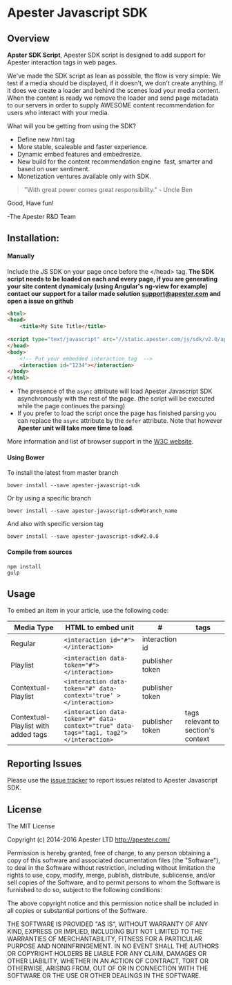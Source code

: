 # Apester Javascript SDK

## Overview

**Apster SDK Script**,
Apester SDK script is designed to add support for Apester interaction tags in web pages.

We've made the SDK script as lean as possible,
the flow is very simple:
We test if a media should be displayed, if it doesn't, we don't create anything.
If it does we create a loader and behind the scenes load your media content.
When the content is ready we remove the loader and send page metadata to our servers in order to supply
AWESOME content recommendation for users who interact with your media.

What will you be getting from using the SDK?

* Define new html tag <interaction>
* More stable, scaleable and faster experience.
* Dynamic embed features and embed­resize.
* New build for the content recommendation engine ­ fast, smarter and based on user sentiment.
* Monetization ventures available only with SDK.

> "With great power comes great responsibility." - Uncle Ben

Good, Have fun!

-The Apester R&D Team

## Installation:

####  Manually

Include the JS SDK on your page once before the \</head> tag.
**The SDK script needs to be loaded on each and every page, if you are generating your site content dynamicaly (using Angular's ng-view for example) contact our support for a tailor made solution support@apester.com and open a issue on github**
```html
<html>
<head>
	<title>My Site Title</title>
	
<script type="text/javascript" src="//static.apester.com/js/sdk/v2.0/apester-javascript-sdk.min.js" async></script>
</head>
<body>
	<!-- Put your embedded interaction tag  -->
	<interaction id="1234"></interaction>
</body>
</html>
```

* The presence of the ```async``` attribute will load Apester Javascript SDK asynchronously with the rest of the page. (the script will be executed while the page continues the parsing)
* If you prefer to load the script once the page has finished parsing you can replace the ```async``` attribute by the ```defer``` attribute. Note that however **Apester unit will take more time to load**. 

More information and list of browser support in the [W3C website](http://www.w3schools.com/tags/att_script_async.asp).


#### Using Bower

To install the latest from master branch

```
bower install --save apester-javascript-sdk
```

Or by using a specific branch

```
bower install --save apester-javascript-sdk#branch_name
```

And also with specific version tag

```
bower install --save apester-javascript-sdk#2.0.0
```


#### Compile from sources

```
npm install
gulp 
```
 
## Usage


To embed an item in your article, use the following code:

| Media Type  | HTML to embed unit  | # | tags |
|---------|--------------|--------------|------|
| Regular  |     `<interaction id="#"></interaction>`    | interaction id     |  |             
| Playlist    |   `<interaction data-token="#"></interaction> `| publisher token | |
| Contextual-Playlist    |   `<interaction data-token="#" data-context='true' ></interaction> `| publisher token | |
| Contextual-Playlist with added tags | `<interaction data-token="#" data-context="true" data-tags="tag1, tag2"></interaction>` | publisher token | tags relevant to section's context|

## Reporting Issues

Please use the [issue tracker](https://github.com/ApesterDevelopers/javascript-sdk/issues) to report issues related to Apester Javascript SDK.

## License

The MIT License

Copyright (c) 2014-2016 Apester LTD http://apester.com/

Permission is hereby granted, free of charge, to any person obtaining a copy
of this software and associated documentation files (the "Software"), to deal
in the Software without restriction, including without limitation the rights
to use, copy, modify, merge, publish, distribute, sublicense, and/or sell
copies of the Software, and to permit persons to whom the Software is
furnished to do so, subject to the following conditions:

The above copyright notice and this permission notice shall be included in
all copies or substantial portions of the Software.

THE SOFTWARE IS PROVIDED "AS IS", WITHOUT WARRANTY OF ANY KIND, EXPRESS OR
IMPLIED, INCLUDING BUT NOT LIMITED TO THE WARRANTIES OF MERCHANTABILITY,
FITNESS FOR A PARTICULAR PURPOSE AND NONINFRINGEMENT. IN NO EVENT SHALL THE
AUTHORS OR COPYRIGHT HOLDERS BE LIABLE FOR ANY CLAIM, DAMAGES OR OTHER
LIABILITY, WHETHER IN AN ACTION OF CONTRACT, TORT OR OTHERWISE, ARISING FROM,
OUT OF OR IN CONNECTION WITH THE SOFTWARE OR THE USE OR OTHER DEALINGS IN
THE SOFTWARE.
